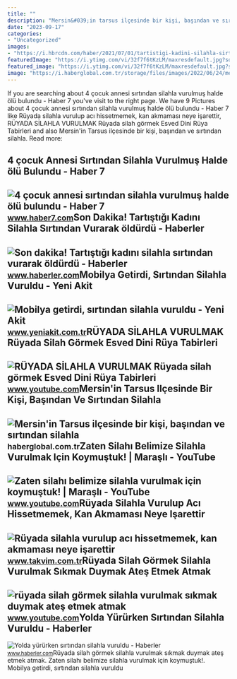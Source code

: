```yaml
---
title: ""
description: "Mersin&#039;in tarsus ilçesinde bir kişi, başından ve sırtından silahla"
date: "2023-09-17"
categories:
- "Uncategorized"
images:
- "https://i.hbrcdn.com/haber/2021/07/01/tartistigi-kadini-silahla-sirtindan-vurarak-14238728_amp.jpg"
featuredImage: "https://i.ytimg.com/vi/32f7f6tKzLM/maxresdefault.jpg?sqp=-oaymwEmCIAKENAF8quKqQMa8AEB-AHUBoAC4AOKAgwIABABGFUgVihlMA8=&amp;rs=AOn4CLDXCQLCP7uUv02b4YeCwcpSdYDn8A"
featured_image: "https://i.ytimg.com/vi/32f7f6tKzLM/maxresdefault.jpg?sqp=-oaymwEmCIAKENAF8quKqQMa8AEB-AHUBoAC4AOKAgwIABABGFUgVihlMA8=&amp;rs=AOn4CLDXCQLCP7uUv02b4YeCwcpSdYDn8A"
image: "https://i.haberglobal.com.tr/storage/files/images/2022/06/24/mersinin-tarsus-ilcesinde-bir-kisi-basindan-ve-sirtindan-silahla-vurulmus-halde-olu-bulundu-jqza.jpg"
---
```


If you are searching about 4 çocuk annesi sırtından silahla vurulmuş halde ölü bulundu - Haber 7 you've visit to the right page. We have 9 Pictures about 4 çocuk annesi sırtından silahla vurulmuş halde ölü bulundu - Haber 7 like Rüyada silahla vurulup acı hissetmemek, kan akmaması neye işarettir, RÜYADA SİLAHLA VURULMAK Rüyada silah görmek Esved Dini Rüya Tabirleri and also Mersin'in Tarsus ilçesinde bir kişi, başından ve sırtından silahla. Read more:

4 çocuk Annesi Sırtından Silahla Vurulmuş Halde ölü Bulundu - Haber 7
---------------------------------------------------------------------

 ![4 çocuk annesi sırtından silahla vurulmuş halde ölü bulundu - Haber 7](https://i20.haber7.net/resize/1280x720/haber/haber7/photos/2021/24/4_cocuk_annesi_sirtindan_silahla_vurulmus_halde_olu_bulundu_1623682822_5691.jpg) <small>www.haber7.com</small>Son Dakika! Tartıştığı Kadını Silahla Sırtından Vurarak öldürdü - Haberler
--------------------------------------------------------------------------

 ![Son dakika! Tartıştığı kadını silahla sırtından vurarak öldürdü - Haberler](https://i.hbrcdn.com/haber/2021/07/01/tartistigi-kadini-silahla-sirtindan-vurarak-14238728_amp.jpg) <small>www.haberler.com</small>Mobilya Getirdi, Sırtından Silahla Vuruldu - Yeni Akit
------------------------------------------------------

 ![Mobilya getirdi, sırtından silahla vuruldu - Yeni Akit](https://cdn.yeniakit.com.tr/images/news/625/mobilya-getirdi-sirtindan-silahla-vuruldu-1579600037.jpg) <small>www.yeniakit.com.tr</small>RÜYADA SİLAHLA VURULMAK Rüyada Silah Görmek Esved Dini Rüya Tabirleri
---------------------------------------------------------------------

 ![RÜYADA SİLAHLA VURULMAK Rüyada silah görmek Esved Dini Rüya Tabirleri](https://i.ytimg.com/vi/kicTc2eolXI/maxresdefault.jpg) <small>www.youtube.com</small>Mersin'in Tarsus Ilçesinde Bir Kişi, Başından Ve Sırtından Silahla
------------------------------------------------------------------

 ![Mersin'in Tarsus ilçesinde bir kişi, başından ve sırtından silahla](https://i.haberglobal.com.tr/storage/files/images/2022/06/24/mersinin-tarsus-ilcesinde-bir-kisi-basindan-ve-sirtindan-silahla-vurulmus-halde-olu-bulundu-jqza.jpg) <small>haberglobal.com.tr</small>Zaten Silahı Belimize Silahla Vurulmak Için Koymuştuk! | Maraşlı - YouTube
--------------------------------------------------------------------------

 ![Zaten silahı belimize silahla vurulmak için koymuştuk! | Maraşlı - YouTube](https://i.ytimg.com/vi/1sme6iJDETc/maxresdefault.jpg) <small>www.youtube.com</small>Rüyada Silahla Vurulup Acı Hissetmemek, Kan Akmaması Neye Işarettir
-------------------------------------------------------------------

 ![Rüyada silahla vurulup acı hissetmemek, kan akmaması neye işarettir](https://iatkv.tmgrup.com.tr/8079b1/0/0/0/0/0/0?u=https:%2f%2fitkv.tmgrup.com.tr%2falbum%2f2021%2f12%2f03%2f1638561326168.jpg&mw=800&l=1) <small>www.takvim.com.tr</small>Rüyada Silah Görmek Silahla Vurulmak Sıkmak Duymak Ateş Etmek Atmak
-------------------------------------------------------------------

 ![rüyada silah görmek silahla vurulmak sıkmak duymak ateş etmek atmak](https://i.ytimg.com/vi/32f7f6tKzLM/maxresdefault.jpg?sqp=-oaymwEmCIAKENAF8quKqQMa8AEB-AHUBoAC4AOKAgwIABABGFUgVihlMA8=&rs=AOn4CLDXCQLCP7uUv02b4YeCwcpSdYDn8A) <small>www.youtube.com</small>Yolda Yürürken Sırtından Silahla Vuruldu - Haberler
---------------------------------------------------

 ![Yolda yürürken sırtından silahla vuruldu - Haberler](https://i.hbrcdn.com/haber/2022/11/26/yolda-yururken-sirtindan-silahla-vuruldu-15455633_amp.jpg) <small>www.haberler.com</small>Rüyada silah görmek silahla vurulmak sıkmak duymak ateş etmek atmak. Zaten silahı belimize silahla vurulmak için koymuştuk!. Mobilya getirdi, sırtından silahla vuruldu
